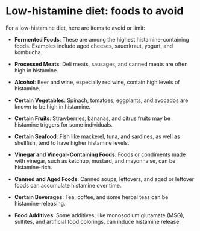 # Low-histamine diet: foods to avoid

For a low-histamine diet, here are items to avoid or limit:

* **Fermented Foods**: These are among the highest histamine-containing foods. Examples include aged cheeses, sauerkraut, yogurt, and kombucha.

* **Processed Meats**: Deli meats, sausages, and canned meats are often high in histamine.

* **Alcohol**: Beer and wine, especially red wine, contain high levels of histamine.

* **Certain Vegetables**: Spinach, tomatoes, eggplants, and avocados are known to be high in histamine.

* **Certain Fruits**: Strawberries, bananas, and citrus fruits may be histamine triggers for some individuals.

* **Certain Seafood**: Fish like mackerel, tuna, and sardines, as well as shellfish, tend to have higher histamine levels.

* **Vinegar and Vinegar-Containing Foods**: Foods or condiments made with vinegar, such as ketchup, mustard, and mayonnaise, can be histamine-rich.

* **Canned and Aged Foods**: Canned soups, leftovers, and aged or leftover foods can accumulate histamine over time.

* **Certain Beverages**: Tea, coffee, and some herbal teas can be histamine-releasing.

* **Food Additives**: Some additives, like monosodium glutamate (MSG), sulfites, and artificial food colorings, can induce histamine release.
